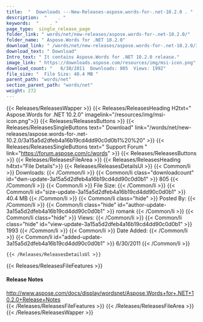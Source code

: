 ```yaml
---
title:  "  Downloads ---New-Releases-aspose.words-for-.net-10.2.0 . " 
description:  "    . " 
keywords:  "    . " 
page_type:  single_release_page
folder_link: " words/net/new-releases/aspose.words-for-.net-10.2.0/"
folder_name: " Aspose.Words for .NET 10.2.0"
download_link: " /words/net/new-releases/aspose.words-for-.net-10.2.0/3a15a5d2dfeb4a16b19cd4dd90c0d0b1"
download_text: " Download"
Intro_text: " It contains Aspose.Words for .NET 10.2.0 release."
image_link: " https://downloads.aspose.com/resources/img/msi-icon.png"
download_count: "   6/30/2011  Downloads: 805  Views: 1992"
file_size: "  File Size: 40.4 MB "
parent_path: "words/net"
section_parent_path: "words/net"
weight: 272 
---
```


{{< Releases/ReleasesWapper >}}
  {{< Releases/ReleasesHeading H2txt=" Aspose.Words for .NET 10.2.0" imagelink="/resources/img/msi-icon.png">}}
  {{< Releases/ReleasesButtons >}}
    {{< Releases/ReleasesSingleButtons text=" Download" link="/words/net/new-releases/aspose.words-for-.net-10.2.0/3a15a5d2dfeb4a16b19cd4dd90c0d0b1%20%20" >}}
    {{< Releases/ReleasesSingleButtons text=" Support Forum " link="https://forum.aspose.com/c/words" >}}
  {{< Releases/ReleasesButtons >}}
  {{< Releases/ReleasesFileArea >}}
    {{< Releases/ReleasesHeading h4txt="File Details">}}
    {{< Releases/ReleasesDetailsUl >}}
            {{< Common/li  >}} Downloads: {{< /Common/li >}} 
      {{< Common/li class="downloadcount" id="dwn-update-3a15a5d2dfeb4a16b19cd4dd90c0d0b1" >}} 805 {{< /Common/li >}} 
      {{< Common/li  >}} File Size: {{< /Common/li >}} 
      {{< Common/li id="size-update-3a15a5d2dfeb4a16b19cd4dd90c0d0b1" >}} 40.4 MB {{< /Common/li >}} 
      {{< Common/li  class="hide" >}} Posted By: {{< /Common/li >}} 
      {{< Common/li class="hide" id="author-update-3a15a5d2dfeb4a16b19cd4dd90c0d0b1" >}} romank {{< /Common/li >}} 
      {{< Common/li class="hide"  >}} Views: {{< /Common/li >}} 
      {{< Common/li class="hide" id="view-update-3a15a5d2dfeb4a16b19cd4dd90c0d0b1" >}} 1993 {{< /Common/li >}} 
      {{< Common/li  >}} Date Added: {{< /Common/li >}} 
      {{< Common/li id="added-update-3a15a5d2dfeb4a16b19cd4dd90c0d0b1" >}} 6/30/2011 {{< /Common/li >}} 

    {{< /Releases/ReleasesDetailsUl >}}

  {{< Releases/ReleasesFileFeatures >}}
      <h4>Release Notes</h4><div><a href="http://www.aspose.com/docs/display/wordsnet/Aspose.Words+for+.NET+10.2.0+Release+Notes">http://www.aspose.com/docs/display/wordsnet/Aspose.Words+for+.NET+10.2.0+Release+Notes</a></div>
  {{< /Releases/ReleasesFileFeatures >}}
 {{< /Releases/ReleasesFileArea >}}
{{< /Releases/ReleasesWapper >}}


